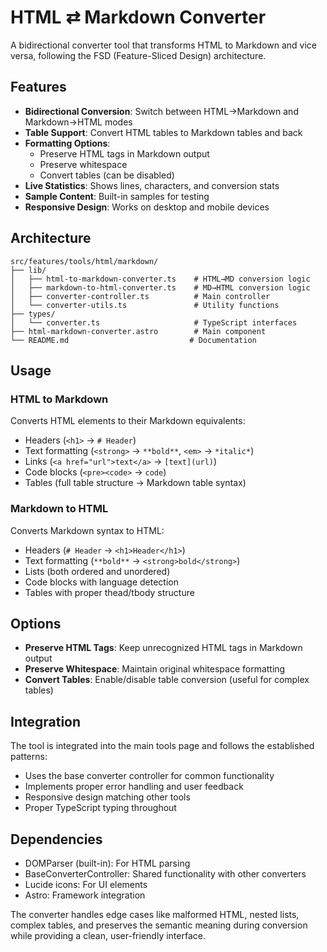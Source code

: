 # HTML ⇄ Markdown Converter

A bidirectional converter tool that transforms HTML to Markdown and vice versa, following the FSD (Feature-Sliced Design) architecture.

## Features

- **Bidirectional Conversion**: Switch between HTML→Markdown and Markdown→HTML modes
- **Table Support**: Convert HTML tables to Markdown tables and back
- **Formatting Options**:
  - Preserve HTML tags in Markdown output
  - Preserve whitespace
  - Convert tables (can be disabled)
- **Live Statistics**: Shows lines, characters, and conversion stats
- **Sample Content**: Built-in samples for testing
- **Responsive Design**: Works on desktop and mobile devices

## Architecture

```
src/features/tools/html/markdown/
├── lib/
│   ├── html-to-markdown-converter.ts    # HTML→MD conversion logic
│   ├── markdown-to-html-converter.ts    # MD→HTML conversion logic
│   ├── converter-controller.ts          # Main controller
│   └── converter-utils.ts               # Utility functions
├── types/
│   └── converter.ts                     # TypeScript interfaces
├── html-markdown-converter.astro        # Main component
└── README.md                           # Documentation
```

## Usage

### HTML to Markdown

Converts HTML elements to their Markdown equivalents:

- Headers (`<h1>` → `# Header`)
- Text formatting (`<strong>` → `**bold**`, `<em>` → `*italic*`)
- Links (`<a href="url">text</a>` → `[text](url)`)
- Code blocks (`<pre><code>` → `code`)
- Tables (full table structure → Markdown table syntax)

### Markdown to HTML

Converts Markdown syntax to HTML:

- Headers (`# Header` → `<h1>Header</h1>`)
- Text formatting (`**bold**` → `<strong>bold</strong>`)
- Lists (both ordered and unordered)
- Code blocks with language detection
- Tables with proper thead/tbody structure

## Options

- **Preserve HTML Tags**: Keep unrecognized HTML tags in Markdown output
- **Preserve Whitespace**: Maintain original whitespace formatting
- **Convert Tables**: Enable/disable table conversion (useful for complex tables)

## Integration

The tool is integrated into the main tools page and follows the established patterns:

- Uses the base converter controller for common functionality
- Implements proper error handling and user feedback
- Responsive design matching other tools
- Proper TypeScript typing throughout

## Dependencies

- DOMParser (built-in): For HTML parsing
- BaseConverterController: Shared functionality with other converters
- Lucide icons: For UI elements
- Astro: Framework integration

The converter handles edge cases like malformed HTML, nested lists, complex tables, and preserves the semantic meaning during conversion while providing a clean, user-friendly interface.
